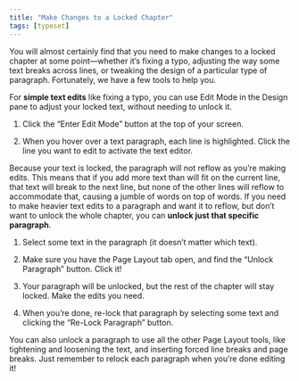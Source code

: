 ```yaml
---
title: "Make Changes to a Locked Chapter"
tags: [typeset]
---
```

 
<html><body><section data-type="chapter" class="hsecchapter" data-hederis-type="hsecchapter" id="locked-changes" data-pi-attrs="id: locked-changes; data-tags: typeset;" role="doc-chapter" data-tags="typeset" data-author-name=" " data-book-title=" " title="Make Changes to a Locked Chapter"><p class="hblkp" data-hederis-type="hblkp" id="p30mkcRYu">You will almost certainly find that you need to make changes to a locked chapter at some point&#8212;whether it&#8217;s fixing a typo, adjusting the way some text breaks across lines, or tweaking the design of a particular type of paragraph. Fortunately, we have a few tools to help you.</p><p class="hblkp" data-hederis-type="hblkp" id="pzNXuKjl5">For <strong data-hederis-type="hspanstrong" id="pbNdZdAmo">simple text edits</strong> like fixing a typo, you can use Edit Mode in the Design pane to adjust your locked text, without needing to unlock it. </p><ol class="hwprnumlist" data-hederis-type="hwprnumlist" id="pbvlV1BIM"><li class="hblkoli" data-hederis-type="hblkoli" id="liXrwXeqp6"><p class="hblkoli" data-hederis-type="hblklip" id="pTtNZ0RsE">Click the &#8220;Enter Edit Mode&#8221; button at the top of your screen.</p></li><li class="hblkoli" data-hederis-type="hblkoli" id="liF0PJw6G0"><p class="hblkoli" data-hederis-type="hblklip" id="p6a3Ezwf1">When you hover over a text paragraph, each line is highlighted. Click the line you want to edit to activate the text editor.</p></li></ol><p class="hblkp" data-hederis-type="hblkp" id="p5H77sZe7">Because your text is locked, the paragraph will not reflow as you&#8217;re making edits. This means that if you add more text than will fit on the current line, that text will break to the next line, but none of the other lines will reflow to accommodate that, causing a jumble of words on top of words. If you need to make heavier text edits to a paragraph and want it to reflow, but don&#8217;t want to unlock the whole chapter, you can <strong class="hspanstrong" data-hederis-type="hspanstrong" id="pJjZaAzvv">unlock just that specific paragraph</strong>.</p><ol class="hwprnumlist" data-hederis-type="hwprnumlist" id="pqPdRrALi"><li class="hblkoli" data-hederis-type="hblkoli" id="liYGYc0HAn"><p class="hblkoli" data-hederis-type="hblklip" id="p0pund1qA">Select some text in the paragraph (it doesn&#8217;t matter which text).</p></li><li class="hblkoli" data-hederis-type="hblkoli" id="livhFhY0WD"><p class="hblkoli" data-hederis-type="hblklip" id="pSo62Mdlz">Make sure you have the Page Layout tab open, and find the &#8220;Unlock Paragraph&#8221; button. Click it!</p></li><li class="hblkoli" data-hederis-type="hblkoli" id="lihT4DxOIP"><p class="hblkoli" data-hederis-type="hblklip" id="pP71k41Zy">Your paragraph will be unlocked, but the rest of the chapter will stay locked. Make the edits you need.</p></li><li class="hblkoli" data-hederis-type="hblkoli" id="lishfjjW85"><p class="hblkoli" data-hederis-type="hblklip" id="pjMFBRkJj">When you&#8217;re done, re-lock that paragraph by selecting some text and clicking the &#8220;Re-Lock Paragraph&#8221; button.</p></li></ol><p class="hblkp" data-hederis-type="hblkp" id="pe1CYdnDE">You can also unlock a paragraph to use all the other Page Layout tools, like tightening and loosening the text, and inserting forced line breaks and page breaks. Just remember to relock each paragraph when you&#8217;re done editing it!</p></section></body></html>
